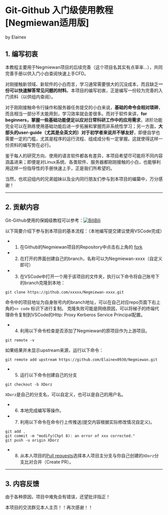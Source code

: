 # Git-Github 入门级使用教程 \[Negmiewan适用版\]
by Elainex
## 1. 编写初衷
本教程主要用于Negmiewan项目的后续完善（这个项目名其实有点草率...），共同完善手册以供入门小白查阅快速上手CFD。

对刚接触新领域、新软件的小白而言，学习通常需要很大的沉没成本，而且缺乏**一份可以快速解答常见问题的材料**。本项目的编写初衷，正是编写一份较为完善的入门资料（以供组内查阅）。

对于刚刚接触命令行操作和服务器任务提交的小白来说，**基础的命令会相对琐碎**，而且相当一部分不太能用到，学习效率就会差很多。而对于软件来讲，**for beginners，掌握一些基础功能便足以应对日常科研工作中的应用需求**，进阶功能完全可以在熟练使用基础功能后进一步拓展和掌握而非系统性学习；另一方面，**大部头的user-guide（尤其是全英文的）对于初学者来说并不够友好**，即便自学也需要一定的门槛，尤其是程序的运行流程、组成成分有一定掌握。这就使得这样一份资料的编写势在必行。

鉴于每人的研究方向、使用的语言软件都各有差异，本项目希望尽可能将不同内容涵盖进来；即便是对Linux系统、各类软件、服务器都刚刚接触的小白，也能够利用这样一份指导性的手册快速上手，正是我们所希望的。

当然，也欢迎组内的兄弟姐妹以及业内同行朋友们参与到本项目的编纂中，万分感谢！

---
## 2. 贡献内容
Git-Github使用的保姆级教程可以参考：[![BiliBili](https://img.shields.io/badge/BiliBili-f0f8ff?style=flat&logo=bilibili&logoColor=007af9)](https://www.bilibili.com/video/BV1s3411g7PS/?spm_id_from=333.337.search-card.all.click&vd_source=60e0926731e3d7d6f750b7e07be7b721)

以下简要介绍下参与到本项目的基本流程：（本地编写提交建议使用VSCode完成）
- 1. 在Github的Negmiewan项目的Repository中点击右上角的 [fork](https://github.com/Elainex0930/Negmiewan/fork)
- 2. 在打开的界面创建自己的branch，名称可以为Negmiewan-xxxx（自定义即可）
- 3. 在VSCode中打开一个用于该项目的文件夹，执行以下命令将自己账号下的branch克隆到本地：
~~~
git clone https://github.com/xxxxx/Negmiewan-xxxx.git
~~~
命令中的项目地址为自身账号内的branch地址，可以在自己对应repo页面下右上角的`<> code` 标识下进行复制。
克隆失败可能是网络原因，可以将梯子的终端代理命令复制到VSCode的Http: Proxy Kerberos Service Principal配置。
- 4. 利用以下命令检查是否添加了Negmiewan的原项目作为上游项目。
~~~
git remote -v
~~~
如果结果并未显示upstream来源，运行以下命令：
~~~
git remote add upstream https://github.com/Elainex0930/Negmiewan.git
~~~
- 5. 运行以下命令创建自己的分支
~~~
git checkout -b XDorz
~~~
`XDorz`是自己的分支名，可以自定义，也可以是自己的用户名。
- 6. 本地完成编写等操作。
- 7. 利用以下命令在命令行上传推送(提交内容根据实际修改情况自定义)。
~~~
git add .
git commit -m "modify(Chpt 8): an error of xxx corrected."
git push -u origin XDorz
~~~
- 8. 从本人项目的[Pull requests](https://github.com/Elainex0930/Negmiewan/pulls)选择本人项目主分支与你自己创建的`XDorz`分支比对合并（Create PR）。
---
## 3. 内容反馈
由于各种原因，项目中难免会有错误，还望批评指正！

本项目的交流群见本人主页！！再次感谢！！
